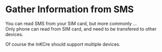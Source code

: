 # Gather Information from SMS

You can read SMS from your SIM card, but more commonly ... \
Only phone can read from SIM card, and need to be transfered to other devices.

Of course the InKCre should support multiple devices.
